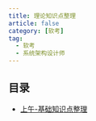 ```yaml
---
title: 理论知识点整理
article: false
category: [软考]
tag:
  - 软考
  - 系统架构设计师
---
```


## 目录

- [上午-基础知识点整理](./basic-knowledge)